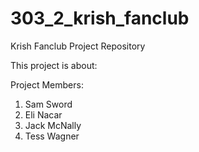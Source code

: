 # 303_2_krish_fanclub
Krish Fanclub Project Repository

This project is about:

Project Members:
1. Sam Sword
2. Eli Nacar
3. Jack McNally
4. Tess Wagner
